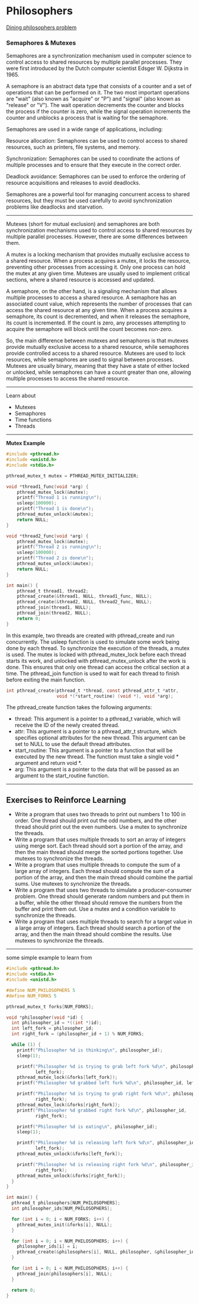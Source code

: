 # Philosophers

[Dining philosophers problem](https://en.wikipedia.org/wiki/Dining_philosophers_problem)

### Semaphores & Mutexes

Semaphores are a synchronization mechanism used in computer science to control access to shared resources by multiple parallel processes. They were first introduced by the Dutch computer scientist Edsger W. Dijkstra in 1965.

A semaphore is an abstract data type that consists of a counter and a set of operations that can be performed on it. The two most important operations are "wait" (also known as "acquire" or "P") and "signal" (also known as "release" or "V"). The wait operation decrements the counter and blocks the process if the counter is zero, while the signal operation increments the counter and unblocks a process that is waiting for the semaphore.

Semaphores are used in a wide range of applications, including:

Resource allocation: Semaphores can be used to control access to shared resources, such as printers, file systems, and memory.

Synchronization: Semaphores can be used to coordinate the actions of multiple processes and to ensure that they execute in the correct order.

Deadlock avoidance: Semaphores can be used to enforce the ordering of resource acquisitions and releases to avoid deadlocks.

Semaphores are a powerful tool for managing concurrent access to shared resources, but they must be used carefully to avoid synchronization problems like deadlocks and starvation.

---
Mutexes (short for mutual exclusion) and semaphores are both synchronization mechanisms used to control access to shared resources by multiple parallel processes. However, there are some differences between them.

A mutex is a locking mechanism that provides mutually exclusive access to a shared resource. When a process acquires a mutex, it locks the resource, preventing other processes from accessing it. Only one process can hold the mutex at any given time. Mutexes are usually used to implement critical sections, where a shared resource is accessed and updated.

A semaphore, on the other hand, is a signaling mechanism that allows multiple processes to access a shared resource. A semaphore has an associated count value, which represents the number of processes that can access the shared resource at any given time. When a process acquires a semaphore, its count is decremented, and when it releases the semaphore, its count is incremented. If the count is zero, any processes attempting to acquire the semaphore will block until the count becomes non-zero.

So, the main difference between mutexes and semaphores is that mutexes provide mutually exclusive access to a shared resource, while semaphores provide controlled access to a shared resource. Mutexes are used to lock resources, while semaphores are used to signal between processes. Mutexes are usually binary, meaning that they have a state of either locked or unlocked, while semaphores can have a count greater than one, allowing multiple processes to access the shared resource.

---

Learn about
- Mutexes
- Semaphores
- Time functions
- Threads

---

**Mutex Example**

```c
#include <pthread.h>
#include <unistd.h>
#include <stdio.h>

pthread_mutex_t mutex = PTHREAD_MUTEX_INITIALIZER;

void *thread1_func(void *arg) {
    pthread_mutex_lock(&mutex);
    printf("Thread 1 is running\n");
    usleep(100000);
    printf("Thread 1 is done\n");
    pthread_mutex_unlock(&mutex);
    return NULL;
}

void *thread2_func(void *arg) {
    pthread_mutex_lock(&mutex);
    printf("Thread 2 is running\n");
    usleep(100000);
    printf("Thread 2 is done\n");
    pthread_mutex_unlock(&mutex);
    return NULL;
}

int main() {
    pthread_t thread1, thread2;
    pthread_create(&thread1, NULL, thread1_func, NULL);
    pthread_create(&thread2, NULL, thread2_func, NULL);
    pthread_join(thread1, NULL);
    pthread_join(thread2, NULL);
    return 0;
}
```
In this example, two threads are created with pthread_create and run concurrently. The usleep function is used to simulate some work being done by each thread. To synchronize the execution of the threads, a mutex is used. The mutex is locked with pthread_mutex_lock before each thread starts its work, and unlocked with pthread_mutex_unlock after the work is done. This ensures that only one thread can access the critical section at a time. The pthread_join function is used to wait for each thread to finish before exiting the main function.

```c
int pthread_create(pthread_t *thread, const pthread_attr_t *attr,
                   void *(*start_routine) (void *), void *arg);
```

The pthread_create function takes the following arguments:
- thread: This argument is a pointer to a pthread_t variable, which will receive the ID of the newly created thread.
- attr: This argument is a pointer to a pthread_attr_t structure, which specifies optional attributes for the new thread. This argument can be set to NULL to use the default thread attributes.
- start_routine: This argument is a pointer to a function that will be executed by the new thread. The function must take a single void * argument and return void *.
- arg: This argument is a pointer to the data that will be passed as an argument to the start_routine function.

---

## Exercises to Reinforce Learning

- Write a program that uses two threads to print out numbers 1 to 100 in order. One thread should print out the odd numbers, and the other thread should print out the even numbers. Use a mutex to synchronize the threads.
- Write a program that uses multiple threads to sort an array of integers using merge sort. Each thread should sort a portion of the array, and then the main thread should merge the sorted portions together. Use mutexes to synchronize the threads.
- Write a program that uses multiple threads to compute the sum of a large array of integers. Each thread should compute the sum of a portion of the array, and then the main thread should combine the partial sums. Use mutexes to synchronize the threads.
- Write a program that uses two threads to simulate a producer-consumer problem. One thread should generate random numbers and put them in a buffer, while the other thread should remove the numbers from the buffer and print them out. Use a mutex and a condition variable to synchronize the threads.
- Write a program that uses multiple threads to search for a target value in a large array of integers. Each thread should search a portion of the array, and then the main thread should combine the results. Use mutexes to synchronize the threads.

---


some simple example to learn from 
```c
#include <pthread.h>
#include <stdio.h>
#include <unistd.h>

#define NUM_PHILOSOPHERS 5
#define NUM_FORKS 5

pthread_mutex_t forks[NUM_FORKS];

void *philosopher(void *id) {
  int philosopher_id = *((int *)id);
  int left_fork = philosopher_id;
  int right_fork = (philosopher_id + 1) % NUM_FORKS;

  while (1) {
    printf("Philosopher %d is thinking\n", philosopher_id);
    sleep(1);

    printf("Philosopher %d is trying to grab left fork %d\n", philosopher_id,
           left_fork);
    pthread_mutex_lock(&forks[left_fork]);
    printf("Philosopher %d grabbed left fork %d\n", philosopher_id, left_fork);

    printf("Philosopher %d is trying to grab right fork %d\n", philosopher_id,
           right_fork);
    pthread_mutex_lock(&forks[right_fork]);
    printf("Philosopher %d grabbed right fork %d\n", philosopher_id,
           right_fork);

    printf("Philosopher %d is eating\n", philosopher_id);
    sleep(1);

    printf("Philosopher %d is releasing left fork %d\n", philosopher_id,
           left_fork);
    pthread_mutex_unlock(&forks[left_fork]);

    printf("Philosopher %d is releasing right fork %d\n", philosopher_id,
           right_fork);
    pthread_mutex_unlock(&forks[right_fork]);
  }
}

int main() {
  pthread_t philosophers[NUM_PHILOSOPHERS];
  int philosopher_ids[NUM_PHILOSOPHERS];

  for (int i = 0; i < NUM_FORKS; i++) {
    pthread_mutex_init(&forks[i], NULL);
  }

  for (int i = 0; i < NUM_PHILOSOPHERS; i++) {
    philosopher_ids[i] = i;
    pthread_create(&philosophers[i], NULL, philosopher, &philosopher_ids[i]);
  }

  for (int i = 0; i < NUM_PHILOSOPHERS; i++) {
    pthread_join(philosophers[i], NULL);
  }

  return 0;
}

```
